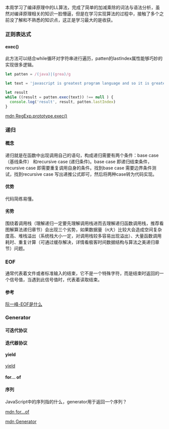 本周学习了编译原理中的LL算法，完成了简单的加减乘除的词法与语法分析，虽然对编译原理相关的知识一脸懵逼，但是在学习实现算法的过程中，接触了多个之前没了解和不熟悉的知识点，这正是学习最大的是收获。

### 正则表达式

#### exec()

此方法可以结合while循环对字符串进行遍历，patten的lastIndex属性能够巧妙的实现很多逻辑。

```javascript
let patten = /(java)|(grea)/g

let text = 'javascript is greatest program language and so it is greater than java.'

let result
while ((result = patten.exec(text)) !== null ) {
  console.log('result', result, patten.lastIndex)
}
```

[mdn RegExp.prototype.exec()](https://developer.mozilla.org/zh-CN/docs/Web/JavaScript/Reference/Global_Objects/RegExp/exec)

### 递归

#### 概念

递归就是在函数中出现调用自己的语句，构成递归需要有两个条件：base case（基线条件） 和recursive case (递归条件)。base case 即递归结束条件，recursive case 即需要重复调用自身的条件。找到base case 需要边界条件测试，找到recursive case 写出递推公式即可，然后将两种case转为代码实现。

#### 优势

代码简练易懂。

#### 劣势

围绕着调用栈（理解递归一定要先理解调用栈进而去理解递归函数调用栈，推荐看图解算法递归章节）会出现三个劣势，如果数据量（n大）比较大会造成空间复杂度高、堆栈溢出（系统栈大小一定，对调用栈较多容易出现溢出）、大量函数调用耗时、重复计算（可通过缓存解决，详情看极客时间数据结构与算法之美递归章节）问题。

### EOF

通常代表着文件或者标准输入的结束，它不是一个特殊字符，而是结束时返回的一个信号值，当遇到此信号值时，代表着读取结束。

#### 参考

[阮一峰-EOF是什么](http://www.ruanyifeng.com/blog/2011/11/eof.html)

### Generator 

#### 可迭代协议

#### 迭代器协议

#### yield

[yield](https://developer.mozilla.org/zh-CN/docs/Web/JavaScript/Reference/Operators/yield)

#### for... of

#### 序列

JavaScript中的序列指的什么，generator用于返回一个序列？

[mdn for...of](https://developer.mozilla.org/zh-CN/docs/Web/JavaScript/Reference/Statements/for...of)

[mdn Generator](https://developer.mozilla.org/zh-CN/docs/Web/JavaScript/Reference/Global_Objects/Generator)

